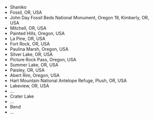 * Shaniko
* Fossil, OR, USA
* John Day Fossil Beds National Monument, Oregon 19, Kimberly, OR, USA
* Mitchell, OR, USA
* Painted Hills, Oregon, USA
* La Pine, OR, USA
* Fort Rock, OR, USA
* Paulina Marsh, Oregon, USA
* Silver Lake, OR, USA
* Picture Rock Pass, Oregon, USA
* Summer Lake, OR, USA
* Paisley, OR, USA
* Abert Rim, Oregon, USA
* Hart Mountain National Antelope Refuge, Plush, OR, USA
* Lakeview, OR, USA
* ...
* Crater Lake
* ...
* Bend
* ...
